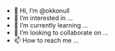 - 👋 Hi, I’m @okkonull
- 👀 I’m interested in ...
- 🌱 I’m currently learning ...
- 💞️ I’m looking to collaborate on ...
- 📫 How to reach me ...

<!---
okkonull/okkonull is a ✨ special ✨ repository because its `README.md` (this file) appears on your GitHub profile.
You can click the Preview link to take a look at your changes.
--->
